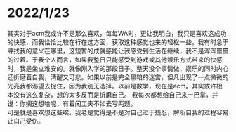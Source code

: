 # 2022/1/23
其实对于acm我或许不是那么喜欢，每每WA时，更让我明白，我只是喜欢这成功的快感，而我恰恰比较在行在这方面，获取这种感觉也来的轻松一些。我有时急于寻找我的意义在哪里，这短暂的成就感能让我感受到生活在继续，我不是浑浑噩噩的过着。于我个人而言，如果我整日只能感受到游戏或其他娱乐方式带来的快感时，我是坐立难安的。就像刚入学的那段日子。整天没个事情做，娱乐的同时内心还折磨着自我，清醒又可悲。如果以前是完全黑暗的迷宫，但凡出现了一点微微的光亮我都渴望去捉住，因为我别无选择。以前是数学，现在是acm。其实或许根本没有这么复杂，想的太多反而是折磨自己。
我每次都想给自己来一巴掌，并说：你搁这想啥呢，有着闲工夫不如去写两题。  
可是就是喜欢想这些唉。我老是觉得是不是对自己过于残忍，解析自我的过程容易让自己受伤。  
